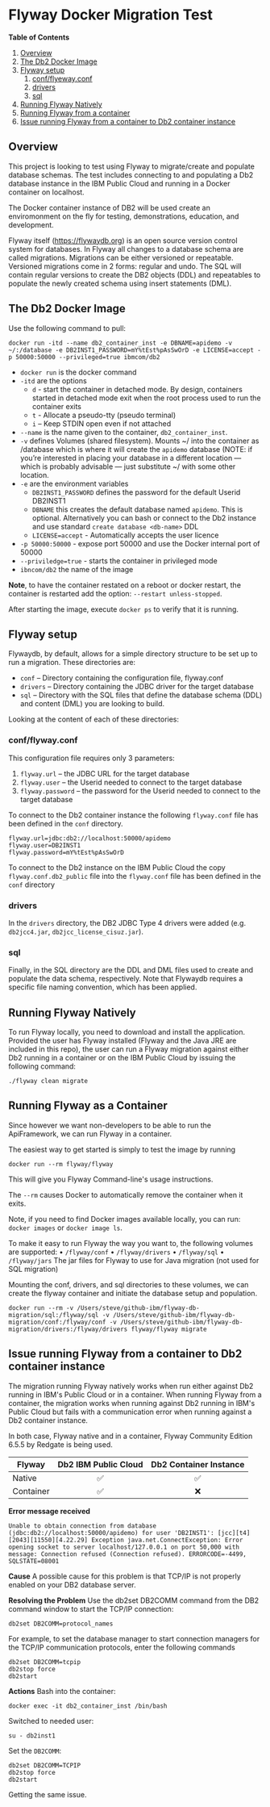 # Flyway Docker Migration Test

**Table of Contents**

1. [Overview](#1.0)
1. [The Db2 Docker Image](#2.0)
1. [Flyway setup](#3.0)
    1. [conf/flyeway.conf](#3.1)
    1. [drivers](#3.2)
    1. [sql](#3.2)
1. [Running Flyway Natively](#4.0)
1. [Running Flyway from a container](#5.0)     
1. [Issue running Flyway from a container to Db2 container instance](#6.0)  


<a id="1.0"></a>

## Overview

This project is looking to test using Flyway to migrate/create and populate database schemas.  The test includes connecting to and populating a Db2 database instance in the IBM Public Cloud and running in a Docker container on localhost.

The Docker container instance of DB2 will be used create an enviromonment on the fly for testing, demonstrations, education, and development.

Flyway itself (https://flywaydb.org) is an open source version control system for databases.  In Flyway all changes to a database schema are called migrations. Migrations can be either versioned or repeatable. Versioned migrations come in 2 forms: regular and undo.  The SQL will contain regular versions to create the DB2 objects (DDL) and repeatables to populate the newly created schema using insert statements (DML).

<a id="2.0"></a>

## The Db2 Docker Image
Use the following command to pull:

```shell
docker run -itd --name db2_container_inst -e DBNAME=apidemo -v ~/:/database -e DB2INST1_PASSWORD=mY%tEst%pAsSwOrD -e LICENSE=accept -p 50000:50000 --privileged=true ibmcom/db2
```

- `docker run` is the docker command
- `-itd` are the options
    - `d` - start the container in detached mode. By design, containers started in detached mode exit when the root process used to run the container exits
    - `t` - Allocate a pseudo-tty (pseudo terminal)
    - `i` – Keep STDIN open even if not attached
- `--name` is the name given to the container, `db2_container_inst`.
- `-v` defines Volumes (shared filesystem).  Mounts ~/ into the container as /database which is where it will create the `apidemo` database (NOTE: if you’re interested in placing your database in a different location — which is probably advisable — just substitute ~/ with some other location.
- `-e` are the environment variables
    - `DB2INST1_PASSWORD` defines the password for the default Userid DB2INST1
    - `DBNAME` this creates the default database named `apidemo`.  This is optional.  Alternatively you can bash or connect to the Db2 instance and use standard `create database <db-name>` DDL
    - `LICENSE=accept` - Automatically accepts the user licence 
- `-p 50000:50000` - expose port 50000 and use the Docker internal port of 50000
- `--priviledge=true` - starts the container in privileged mode
- `ibncom/db2` the name of the image

**Note**, to have the container restated on a reboot or docker restart, the container is restarted add the option: `--restart unless-stopped`.

After starting the image, execute `docker ps` to verify that it is running.

<a id="3.0"></a>

## Flyway setup

Flywaydb, by default, allows for a simple directory structure to be set up to run a migration. These directories are:
- `conf` – Directory containing the configuration file, flyway.conf
- `drivers` – Directory containing the JDBC driver for the target database
- `sql` – Directory with the SQL files that define the database schema (DDL) and content (DML) you are looking to build.

Looking at the content of each of these directories:

<a id="3.1"></a>

### conf/flyway.conf 
This configuration file requires only 3 parameters:
1. `flyway.url` – the JDBC URL for the target database
2. `flyway.user` – the Userid needed to connect to the target database
3. `flyway.password` – the password for the Userid needed to connect to the target database

To connect to the Db2 container instance the following `flyway.conf` file has been defined in the `conf` directory.

```shell
flyway.url=jdbc:db2://localhost:50000/apidemo
flyway.user=DB2INST1
flyway.password=mY%tEst%pAsSwOrD
```

To connect to the Db2 instance on the IBM Public Cloud the copy  `flyway.conf.db2_public` file into the `flyway.conf` file has been defined in the `conf` directory

<a id="3.2"></a>

### drivers
In the `drivers` directory, the DB2 JDBC Type 4 drivers were added (e.g. `db2jcc4.jar`, `db2jcc_license_cisuz.jar`).

<a id="3.3"></a>

### sql
Finally, in the SQL directory are the DDL and DML files used to create and populate the data schema, respectively.  Note that Flywaydb requires a specific file naming convention, which has been applied.

<a id="4.0"></a>

## Running Flyway Natively
To run Flyway locally, you need to download and install the application.  Provided the user has Flyway installed (Flyway and the Java JRE are included in this repo), the user can run a Flyway migration against either Db2 running in a container or on the IBM Public Cloud by issuing the following command:

```shell
./flyway clean migrate
```

<a id="5.0"></a>

## Running Flyway as a Container
Since however we want non-developers to be able to run the ApiFramework, we can run Flyway in a container.

The easiest way to get started is simply to test the image by running

```shell
docker run --rm flyway/flyway
```

This will give you Flyway Command-line's usage instructions.

The `--rm` causes Docker to automatically remove the container when it exits.

Note, if you need to find Docker images available locally, you can run: `docker images` or `docker image ls`.

To make it easy to run Flyway the way you want to, the following volumes are supported:
•	`/flyway/conf`
•	`/flyway/drivers`
•	`/flyway/sql`
•	`/flyway/jars`	The jar files for Flyway to use for Java migration (not used for SQL migration)

Mounting the conf, drivers, and sql directories to these volumes, we can create the flyway container and initiate the database setup and population.

```shell
docker run --rm -v /Users/steve/github-ibm/flyway-db-migration/sql:/flyway/sql -v /Users/steve/github-ibm/flyway-db-migration/conf:/flyway/conf -v /Users/steve/github-ibm/flyway-db-migration/drivers:/flyway/drivers flyway/flyway migrate
```

<a id="6.0"></a>

## Issue running Flyway from a container to Db2 container instance

The migration running Flyway natively works when run either against Db2 running in IBM's Public Cloud or in a container.  When running Flyway from a container, the migration works when running against Db2 running in IBM's Public Cloud but fails with a communication error when running against a Db2 container instance.

In both case, Flyway native and in a container, Flyway Community Edition 6.5.5 by Redgate is being used.


<table>
    <thead>
        <tr>
            <th>Flyway</th>
            <th>Db2 IBM Public Cloud</th>
            <th>Db2 Container Instance</th>
        </tr>
    </thead>
    <tbody>
        <tr>
            <td>Native</td>
            <td style="text-align:center">&#9989;</td>
            <td style="text-align:center">&#9989;</td>
        </tr>
        <tr>
            <td>Container</td>
            <td style="text-align:center">&#9989;</td>
            <td style="text-align:center">&#10060;</td>
        </tr>
    </tbody>
</table>

**Error message received**

```
Unable to obtain connection from database (jdbc:db2://localhost:50000/apidemo) for user 'DB2INST1': [jcc][t4][2043][11550][4.22.29] Exception java.net.ConnectException: Error opening socket to server localhost/127.0.0.1 on port 50,000 with message: Connection refused (Connection refused). ERRORCODE=-4499, SQLSTATE=08001
```

**Cause**
A possible cause for this problem is that TCP/IP is not properly enabled on your DB2 database server.

**Resolving the Problem**
Use the db2set DB2COMM command from the DB2 command window to start the TCP/IP connection:
```shell
db2set DB2COMM=protocol_names
```

For example, to set the database manager to start connection managers for the TCP/IP communication protocols, enter the following commands

```shell
db2set DB2COMM=tcpip
db2stop force
db2start
```

**Actions**
Bash into the container:
```shell
docker exec -it db2_container_inst /bin/bash
```
Switched to needed user:
```shell
su - db2inst1
```
Set the `DB2COMM`:

```shell
db2set DB2COMM=TCPIP
db2stop force
db2start
```

Getting the same issue.

